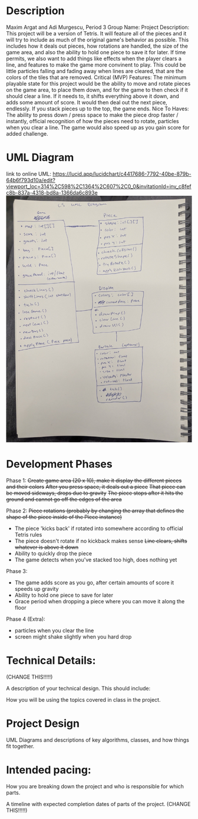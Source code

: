 # Description

Maxim Argat and Adi Murgescu, Period 3
Group Name:
Project Description: This project will be a version of Tetris. It will feature all of the pieces and it will try to include as much of the original game's behavior as possible. This includes how it deals out pieces, how rotations are handled, the size of the game area, and also the ability to hold one piece to save it for later. If time permits, we also want to add things like effects when the player clears a line, and features to make the game more convinent to play. This could be little particles falling and fading away when lines are cleared, that are the colors of the tiles that are removed.
Critical (MVP) Features: The minimum playable state for this project would be the ability to move and rotate pieces on the game area, to place them down, and for the game to then check if it should clear a line. If it needs to, it shifts everything above it down, and adds some amount of score. It would then deal out the next piece, endlessly. If you stack pieces up to the top, the game ends.
Nice To Haves: The ability to press down / press space to make the piece drop faster / instantly, official recognition of how the pieces need to rotate, particles when you clear a line. The game would also speed up as you gain score for added challenge.

# UML Diagram

link to online UML: https://lucid.app/lucidchart/c4417686-7792-40be-879b-64b6f793d10a/edit?viewport_loc=314%2C598%2C1364%2C607%2C0_0&invitationId=inv_c8fefc8b-837a-4318-bd8a-1366da6c893e
![Alt text](Diagram1.jpg?raw=true "Diagram of UML" ) 

# Development Phases

Phase 1:
~~Create game area (20 x 10), make it display the different pieces and their colors~~
~~After you press space, it deals out a piece~~
~~That piece can be moved sideways, drops due to gravity~~
~~The piece stops after it hits the ground and cannot go off the edges of the area~~

Phase 2:
~~Piece rotations (probably by changing the array that defines the shape of the piece inside of the Piece instance)~~
- The piece 'kicks back' if rotated into somewhere according to official Tetris rules
- The piece doesn't rotate if no kickback makes sense
~~Line clears, shifts whatever is above it down~~
- Ability to quickly drop the piece
- The game detects when you've stacked too high, does nothing yet

Phase 3:
- The game adds score as you go, after certain amounts of score it speeds up gravity
- Ability to hold one piece to save for later
- Grace period when dropping a piece where you can move it along the floor

Phase 4 (Extra):
- particles when you clear the line
- screen might shake slightly when you hard drop

# Technical Details:

(CHANGE THIS!!!!!)

A description of your technical design. This should include: 
   
How you will be using the topics covered in class in the project.
     
# Project Design

UML Diagrams and descriptions of key algorithms, classes, and how things fit together.
    
# Intended pacing:

How you are breaking down the project and who is responsible for which parts.

A timeline with expected completion dates of parts of the project. (CHANGE THIS!!!!!)
